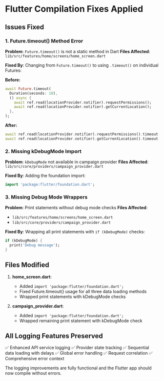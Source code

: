 # Flutter Compilation Fixes Applied

## Issues Fixed

### 1. Future.timeout() Method Error
**Problem**: `Future.timeout()` is not a static method in Dart
**Files Affected**: `lib/src/features/home/screens/home_screen.dart`

**Fixed By**: Changing from `Future.timeout()` to using `.timeout()` on individual Futures:

**Before:**
```dart
await Future.timeout(
  Duration(seconds: 10),
  () async {
    await ref.read(locationProvider.notifier).requestPermissions();
    await ref.read(locationProvider.notifier).getCurrentLocation();
  },
);
```

**After:**
```dart
await ref.read(locationProvider.notifier).requestPermissions().timeout(Duration(seconds: 10));
await ref.read(locationProvider.notifier).getCurrentLocation().timeout(Duration(seconds: 10));
```

### 2. Missing kDebugMode Import
**Problem**: `kDebugMode` not available in campaign provider
**Files Affected**: `lib/src/core/providers/campaign_provider.dart`

**Fixed By**: Adding the foundation import:
```dart
import 'package:flutter/foundation.dart';
```

### 3. Missing Debug Mode Wrappers
**Problem**: Print statements without debug mode checks
**Files Affected**: 
- `lib/src/features/home/screens/home_screen.dart`
- `lib/src/core/providers/campaign_provider.dart`

**Fixed By**: Wrapping all print statements with `if (kDebugMode)` checks:
```dart
if (kDebugMode) {
  print('Debug message');
}
```

## Files Modified

1. **home_screen.dart**:
   - Added `import 'package:flutter/foundation.dart';`
   - Fixed Future.timeout() usage for all three data loading methods
   - Wrapped print statements with kDebugMode checks

2. **campaign_provider.dart**:
   - Added `import 'package:flutter/foundation.dart';`
   - Wrapped remaining print statement with kDebugMode check

## All Logging Features Preserved

✅ Enhanced API service logging
✅ Provider state tracking
✅ Sequential data loading with delays
✅ Global error handling
✅ Request correlation
✅ Comprehensive error context

The logging improvements are fully functional and the Flutter app should now compile without errors.